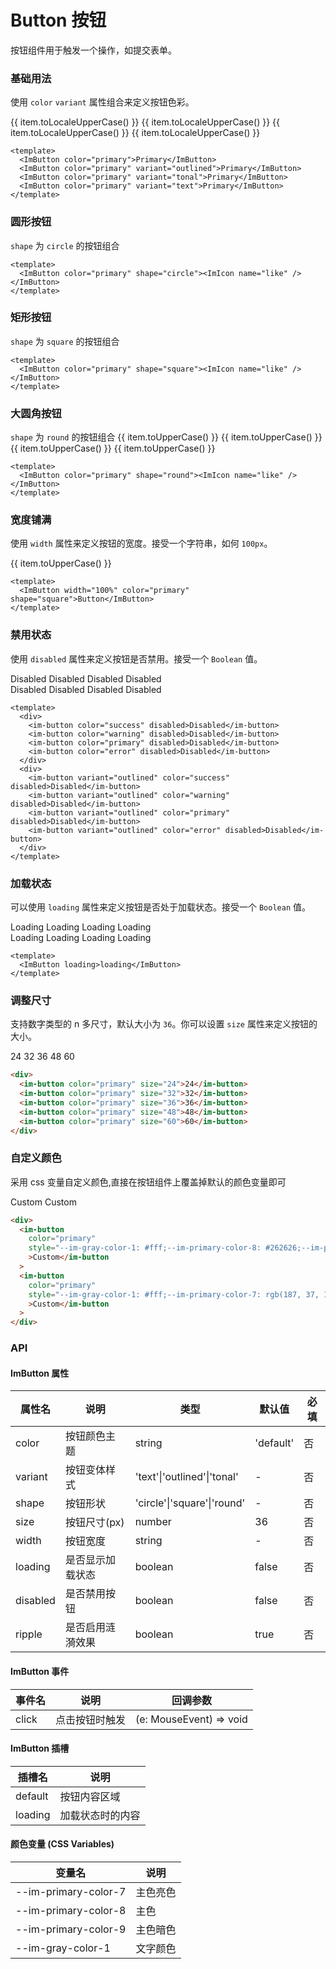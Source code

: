 # Button 按钮

按钮组件用于触发一个操作，如提交表单。

### 基础用法

使用 `color` `variant` 属性组合来定义按钮色彩。

<style scoped>
 .im-button {
  margin-right: 8px;
  margin-bottom: 8px;
 }
.im-row {
  flex-wrap: wrap;
}
</style>

<script setup>
const colors = ['default', 'primary', 'error', 'warning', 'success'];
</script>

<ImRow>
    <ImButton :color="item" v-for="(item, index) in colors" :key="index">{{ item.toLocaleUpperCase() }}</ImButton>
  </ImRow>
  <ImRow>
    <ImButton :color="item" v-for="(item, index) in colors" variant="outlined" :key="index">{{ item.toLocaleUpperCase()
    }}</ImButton>
  </ImRow>
  <ImRow>
    <ImButton :color="item" v-for="(item, index) in colors" variant="tonal" :key="index">{{ item.toLocaleUpperCase()
    }}</ImButton>
  </ImRow>
  <ImRow>
    <ImButton :color="item" v-for="(item, index) in colors" variant="text" :key="index">{{ item.toLocaleUpperCase()
    }}</ImButton>
  </ImRow>

```vue
<template>
  <ImButton color="primary">Primary</ImButton>
  <ImButton color="primary" variant="outlined">Primary</ImButton>
  <ImButton color="primary" variant="tonal">Primary</ImButton>
  <ImButton color="primary" variant="text">Primary</ImButton>
</template>
```

### 圆形按钮

`shape` 为 `circle` 的按钮组合

  <im-row>
    <im-button :color="item" v-for="(item, index) in colors" shape="circle" :key="index">
      <ImIcon name="like" />
    </im-button>
  </im-row>
  <im-row>
    <im-button :color="item" v-for="(item, index) in colors" shape="circle" variant="outlined" :key="index">
      <ImIcon name="like" />
    </im-button>
  </im-row>
  <im-row>
    <im-button :color="item" v-for="(item, index) in colors" shape="circle" variant="tonal" :key="index">
      <ImIcon name="like" />
    </im-button>
  </im-row>
  <im-row>
    <im-button :color="item" v-for="(item, index) in colors" shape="circle" variant="text" :key="index">
      <ImIcon name="like" />
    </im-button>
  </im-row>

```vue
<template>
  <ImButton color="primary" shape="circle"><ImIcon name="like" /></ImButton>
</template>
```

### 矩形按钮

`shape` 为 `square` 的按钮组合

<im-row>
<im-button :color="item" v-for="(item, index) in colors" shape="square" :key="index">
<ImIcon name="like" />
</im-button>
</im-row>
<im-row>
<im-button :color="item" v-for="(item, index) in colors" shape="square" variant="outlined" :key="index">
<ImIcon name="like" />
</im-button>
</im-row>
<im-row>
<im-button :color="item" v-for="(item, index) in colors" shape="square" variant="tonal" :key="index">
<ImIcon name="like" />
</im-button>
</im-row>
<im-row>
<im-button :color="item" v-for="(item, index) in colors" shape="square" variant="text" :key="index">
<ImIcon name="like" />
</im-button>
</im-row>

```vue
<template>
  <ImButton color="primary" shape="square"><ImIcon name="like" /></ImButton>
</template>
```

### 大圆角按钮

`shape` 为 `round` 的按钮组合
<im-row>
<im-button :color="item" v-for="(item, index) in colors" shape="round" :key="index">{{ item.toUpperCase()
    }}</im-button>
</im-row>
<im-row>
<im-button :color="item" v-for="(item, index) in colors" shape="round" variant="outlined" :key="index">{{
      item.toUpperCase() }}</im-button>
</im-row>
<im-row>
<im-button :color="item" v-for="(item, index) in colors" shape="round" variant="tonal" :key="index">{{
      item.toUpperCase() }}</im-button>
</im-row>
<im-row>
<im-button :color="item" v-for="(item, index) in colors" shape="round" variant="text" :key="index">{{
      item.toUpperCase() }}</im-button>
</im-row>

```vue
<template>
  <ImButton color="primary" shape="round"><ImIcon name="like" /></ImButton>
</template>
```

### 宽度铺满

使用 `width` 属性来定义按钮的宽度。接受一个字符串，如何 `100px`。

  <section>
    <im-button width="100%" :color="item" v-ripple="true" v-for="(item, index) in colors" :key="index">{{
      item.toUpperCase() }}</im-button>
  </section>

```vue
<template>
  <ImButton width="100%" color="primary" shape="square">Button</ImButton>
</template>
```

### 禁用状态

使用 `disabled` 属性来定义按钮是否禁用。接受一个 `Boolean` 值。

<div>
<im-button color="success" disabled>Disabled</im-button>
<im-button color="warning" disabled>Disabled</im-button>
<im-button color="primary" disabled>Disabled</im-button>
<im-button color="error" disabled>Disabled</im-button>
</div>
<div>
<im-button variant="outlined" color="success" disabled>Disabled</im-button>
<im-button variant="outlined" color="warning" disabled>Disabled</im-button>
<im-button variant="outlined" color="primary" disabled>Disabled</im-button>
<im-button variant="outlined" color="error" disabled>Disabled</im-button>
</div>

```vue
<template>
  <div>
    <im-button color="success" disabled>Disabled</im-button>
    <im-button color="warning" disabled>Disabled</im-button>
    <im-button color="primary" disabled>Disabled</im-button>
    <im-button color="error" disabled>Disabled</im-button>
  </div>
  <div>
    <im-button variant="outlined" color="success" disabled>Disabled</im-button>
    <im-button variant="outlined" color="warning" disabled>Disabled</im-button>
    <im-button variant="outlined" color="primary" disabled>Disabled</im-button>
    <im-button variant="outlined" color="error" disabled>Disabled</im-button>
  </div>
</template>
```

### 加载状态

可以使用 `loading` 属性来定义按钮是否处于加载状态。接受一个 `Boolean` 值。

<div>
    <im-button color="success" loading>Loading</im-button>
    <im-button color="warning" loading>Loading</im-button>
    <im-button color="primary" loading>Loading</im-button>
    <im-button color="error" loading>Loading</im-button>
</div>
<div>
  <im-button variant="outlined" color="success" loading>Loading</im-button>
  <im-button variant="outlined" color="warning" loading>Loading</im-button>
  <im-button variant="outlined" color="primary" loading>Loading</im-button>
  <im-button variant="outlined" color="error" loading>Loading</im-button>
</div>

```vue
<template>
  <ImButton loading>loading</ImButton>
</template>
```

### 调整尺寸

支持数字类型的 n 多尺寸，默认大小为 `36`。你可以设置 `size` 属性来定义按钮的大小。

<div>
    <im-button color="primary" size="24">24</im-button>
    <im-button color="primary" size="32">32</im-button>
    <im-button color="primary" size="36">36</im-button>
    <im-button color="primary" size="48">48</im-button>
    <im-button color="primary" size="60">60</im-button>
</div>

```html
<div>
  <im-button color="primary" size="24">24</im-button>
  <im-button color="primary" size="32">32</im-button>
  <im-button color="primary" size="36">36</im-button>
  <im-button color="primary" size="48">48</im-button>
  <im-button color="primary" size="60">60</im-button>
</div>
```

### 自定义颜色

采用 css 变量自定义颜色,直接在按钮组件上覆盖掉默认的颜色变量即可

<div>
  <im-button
    color="primary"
    style="--im-gray-color-1: #fff;--im-primary-color-8: #262626;--im-primary-color-7: #565656;--im-primary-color-9: #000;"
    >Custom</im-button
  >
  <im-button
    color="primary"
    style="--im-gray-color-1: #fff;--im-primary-color-7: rgb(187, 37, 132);--im-primary-color-8:rgb(150, 14, 100);--im-primary-color-9: rgb(125, 8, 82);"
    >Custom</im-button
  >
</div>

```html
<div>
  <im-button
    color="primary"
    style="--im-gray-color-1: #fff;--im-primary-color-8: #262626;--im-primary-color-7: #565656;--im-primary-color-9: #000;"
    >Custom</im-button
  >
  <im-button
    color="primary"
    style="--im-gray-color-1: #fff;--im-primary-color-7: rgb(187, 37, 132);--im-primary-color-8:rgb(150, 14, 100);--im-primary-color-9: rgb(125, 8, 82);"
    >Custom</im-button
  >
</div>
```

### API

#### ImButton 属性

| 属性名   | 说明             | 类型                        | 默认值    | 必填 |
| -------- | ---------------- | --------------------------- | --------- | ---- |
| color    | 按钮颜色主题     | string                      | 'default' | 否   |
| variant  | 按钮变体样式     | 'text'\|'outlined'\|'tonal' | -         | 否   |
| shape    | 按钮形状         | 'circle'\|'square'\|'round' | -         | 否   |
| size     | 按钮尺寸(px)     | number                      | 36        | 否   |
| width    | 按钮宽度         | string                      | -         | 否   |
| loading  | 是否显示加载状态 | boolean                     | false     | 否   |
| disabled | 是否禁用按钮     | boolean                     | false     | 否   |
| ripple   | 是否启用涟漪效果 | boolean                     | true      | 否   |

#### ImButton 事件

| 事件名 | 说明           | 回调参数                |
| ------ | -------------- | ----------------------- |
| click  | 点击按钮时触发 | (e: MouseEvent) => void |

#### ImButton 插槽

| 插槽名  | 说明             |
| ------- | ---------------- |
| default | 按钮内容区域     |
| loading | 加载状态时的内容 |

#### 颜色变量 (CSS Variables)

| 变量名               | 说明     |
| -------------------- | -------- |
| --im-primary-color-7 | 主色亮色 |
| --im-primary-color-8 | 主色     |
| --im-primary-color-9 | 主色暗色 |
| --im-gray-color-1    | 文字颜色 |
